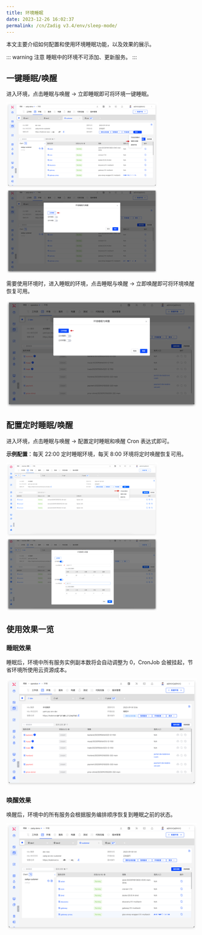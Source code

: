 ```yaml
---
title: 环境睡眠
date: 2023-12-26 16:02:37
permalink: /cn/Zadig v3.4/env/sleep-mode/
---
```


本文主要介绍如何配置和使用环境睡眠功能，以及效果的展示。

::: warning 注意
睡眠中的环境不可添加、更新服务。
:::

## 一键睡眠/唤醒

进入环境，点击睡眠与唤醒 → 立即睡眠即可将环境一键睡眠。

<img src="../../../../_images/sleep_mode_1.png" width="400" >
<img src="../../../../_images/sleep_mode_2.png" width="400" >

需要使用环境时，进入睡眠的环境，点击睡眠与唤醒 → 立即唤醒即可将环境唤醒恢复可用。

![一键唤醒](../../../../_images/sleep_mode_3.png)

## 配置定时睡眠/唤醒

进入环境，点击睡眠与唤醒 → 配置定时睡眠和唤醒 Cron 表达式即可。

**示例配置**：每天 22:00 定时睡眠环境，每天 8:00 环境将定时唤醒恢复可用。

<img src="../../../../_images/sleep_mode_4_310.png" width="400" >
<img src="../../../../_images/sleep_mode_5_310.png" width="400" >

## 使用效果一览

### 睡眠效果

睡眠后，环境中所有服务实例副本数将会自动调整为 0，CronJob 会被挂起，节省环境所使用云资源成本。

![睡眠效果](../../../../_images/sleep_mode_6.png)

### 唤醒效果

唤醒后，环境中的所有服务会根据服务编排顺序恢复到睡眠之前的状态。

![唤醒效果](../../../../_images/sleep_mode_7.png)

